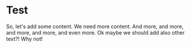 # Test

So, let's add some content. We need more content. And more, and more, and more, and more, and even more.
Ok maybe we should add also other text?! Why not!
